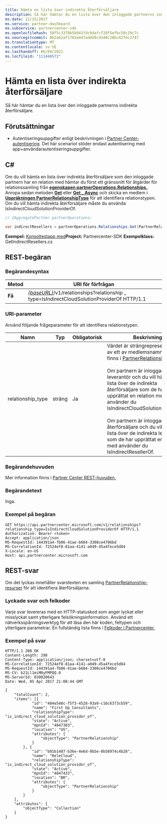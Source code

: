 ```yaml
---
title: Hämta en lista över indirekta återförsäljare
description: Så här hämtar du en lista över den inloggade partnerns indirekta återförsäljare.
ms.date: 12/15/2017
ms.service: partner-dashboard
ms.subservice: partnercenter-sdk
ms.openlocfilehash: 58f5c3378b5b941fdc9dafcf28f5efbc58c29c7c
ms.sourcegitcommit: 0b2a62af1765a447addd9c4340c28bc42fdc2747
ms.translationtype: MT
ms.contentlocale: sv-SE
ms.lasthandoff: 06/04/2021
ms.locfileid: "111446572"
---
```

# <a name="retrieve-a-list-of-indirect-resellers"></a>Hämta en lista över indirekta återförsäljare

Så här hämtar du en lista över den inloggade partnerns indirekta återförsäljare.

## <a name="prerequisites"></a>Förutsättningar

- Autentiseringsuppgifter enligt beskrivningen i [Partner Center-autentisering](partner-center-authentication.md). Det här scenariot stöder endast autentisering med app+användarautentiseringsuppgifter.

## <a name="c"></a>C\#

Om du vill hämta en lista över indirekta återförsäljare som den inloggade partnern har en relation med hämtar du först ett gränssnitt för åtgärder för relationssamling från [**egenskapen partnerOperations.Relationships.**](/dotnet/api/microsoft.store.partnercenter.ipartner.relationships) Anropa sedan metoden [**Get**](/dotnet/api/microsoft.store.partnercenter.relationships.irelationshipcollection.get) eller [**Get \_ Async**](/dotnet/api/microsoft.store.partnercenter.relationships.irelationshipcollection.getasync) och skicka en medlem i [**Uppräkningen PartnerRelationshipType**](/dotnet/api/microsoft.store.partnercenter.models.relationships.partnerrelationshiptype) för att identifiera relationstypen. Om du vill hämta indirekta återförsäljare måste du använda IsIndirectCloudSolutionProviderOf.

``` csharp
// IAggregatePartner partnerOperations;

var indirectResellers = partnerOperations.Relationships.Get(PartnerRelationshipType.IsIndirectCloudSolutionProviderOf);
```

**Exempel:** [Konsoltestapp med](console-test-app.md)**Project:** Partnercenter-SDK **Exempelklass:** GetIndirectResellers.cs

## <a name="rest-request"></a>REST-begäran

### <a name="request-syntax"></a>Begärandesyntax

| Metod  | URI för förfrågan                                                                                                                |
|---------|----------------------------------------------------------------------------------------------------------------------------|
| **Få** | [*{baseURL}*](partner-center-rest-urls.md)/v1/relationships?relationship \_ type=IsIndirectCloudSolutionProviderOf HTTP/1.1 |

### <a name="uri-parameter"></a>URI-parameter

Använd följande frågeparameter för att identifiera relationstypen.

| Namn               | Typ    | Obligatorisk  | Beskrivning                         |
|--------------------|---------|-----------|-------------------------------------|
| relationship_type  | sträng  | Ja       | Värdet är strängrepresentationen av ett av medlemsnamnen som finns i [PartnerRelationshipType](/dotnet/api/microsoft.store.partnercenter.models.relationships.partnerrelationshiptype).<br/><br/> Om partnern är inloggad som leverantör och du vill hämta en lista över de indirekta återförsäljare som de har upprättat en relation med använder du IsIndirectCloudSolutionProviderOf.<br/><br/> Om partnern är inloggad som återförsäljare och du vill hämta en lista över de indirekta leverantörer som de har upprättat en relation med använder du IsIndirectResellerOf.    |

### <a name="request-headers"></a>Begärandehuvuden

Mer information finns i [Partner Center REST-huvuden.](headers.md)

### <a name="request-body"></a>Begärandetext

Inga.

### <a name="request-example"></a>Exempel på begäran

```http
GET https://api.partnercenter.microsoft.com/v1/relationships?relationship_type=IsIndirectCloudSolutionProviderOf HTTP/1.1
Authorization: Bearer <token>
Accept: application/json
MS-RequestId: 144391a4-fb06-41ae-b684-3308ce4706bd
MS-CorrelationId: 72524ef8-81aa-4141-a049-45a4fece5d84
X-Locale: en-US
Host: api.partnercenter.microsoft.com
```

## <a name="rest-response"></a>REST-svar

Om det lyckas innehåller svarstexten en samling [PartnerRelationship-resurser](relationships-resources.md) för att identifiera återförsäljarna.

### <a name="response-success-and-error-codes"></a>Lyckade svar och felkoder

Varje svar levereras med en HTTP-statuskod som anger lyckat eller misslyckat samt ytterligare felsökningsinformation. Använd ett nätverksspårningsverktyg för att läsa den här koden, feltypen och ytterligare parametrar. En fullständig lista finns i [Felkoder i Partnercenter.](error-codes.md)

### <a name="response-example"></a>Exempel på svar

```http
HTTP/1.1 200 OK
Content-Length: 298
Content-Type: application/json; charset=utf-8
MS-CorrelationId: 72524ef8-81aa-4141-a049-45a4fece5d84
MS-RequestId: 144391a4-fb06-41ae-b684-3308ce4706bd
MS-CV: b21Ll1miM0yFMPQQ.0
MS-ServerId: 030020643
Date: Wed, 05 Apr 2017 21:08:44 GMT

{
    "totalCount": 2,
    "items": [{
            "id": "484e548c-f5f3-4528-93a9-c16c6373cb59",
            "name": "First Up Consultants",
            "relationshipType": "is_indirect_cloud_solution_provider_of",
            "state": "Active",
            "mpnId": "4847383",
            "location": "US",
            "attributes": {
                "objectType": "PartnerRelationship"
            }
        }, {
            "id": "b01b1487-b36e-4e6d-9b5e-0b58974c4b28",
            "name": "ReleCloud",
            "relationshipType": "is_indirect_cloud_solution_provider_of",
            "state": "Active",
            "mpnId": "4847433",
            "location": "BR",
            "attributes": {
                "objectType": "PartnerRelationship"
            }
        }
    ],
    "attributes": {
        "objectType": "Collection"
    }
}
```